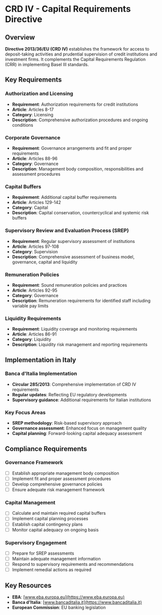 # CRD IV - Capital Requirements Directive

## Overview

**Directive 2013/36/EU (CRD IV)** establishes the framework for access to deposit-taking activities and prudential supervision of credit institutions and investment firms. It complements the Capital Requirements Regulation (CRR) in implementing Basel III standards.

## Key Requirements

### Authorization and Licensing
- **Requirement**: Authorization requirements for credit institutions
- **Article**: Articles 8-17
- **Category**: Licensing
- **Description**: Comprehensive authorization procedures and ongoing conditions

### Corporate Governance
- **Requirement**: Governance arrangements and fit and proper requirements
- **Article**: Articles 88-96
- **Category**: Governance
- **Description**: Management body composition, responsibilities and assessment procedures

### Capital Buffers
- **Requirement**: Additional capital buffer requirements
- **Article**: Articles 129-142
- **Category**: Capital
- **Description**: Capital conservation, countercyclical and systemic risk buffers

### Supervisory Review and Evaluation Process (SREP)
- **Requirement**: Regular supervisory assessment of institutions
- **Article**: Articles 97-108
- **Category**: Supervision
- **Description**: Comprehensive assessment of business model, governance, capital and liquidity

### Remuneration Policies
- **Requirement**: Sound remuneration policies and practices
- **Article**: Articles 92-95
- **Category**: Governance
- **Description**: Remuneration requirements for identified staff including variable pay limits

### Liquidity Requirements
- **Requirement**: Liquidity coverage and monitoring requirements
- **Article**: Articles 86-91
- **Category**: Liquidity
- **Description**: Liquidity risk management and reporting requirements

## Implementation in Italy

### Banca d'Italia Implementation
- **Circular 285/2013**: Comprehensive implementation of CRD IV requirements
- **Regular updates**: Reflecting EU regulatory developments
- **Supervisory guidance**: Additional requirements for Italian institutions

### Key Focus Areas
- **SREP methodology**: Risk-based supervisory approach
- **Governance assessment**: Enhanced focus on management quality
- **Capital planning**: Forward-looking capital adequacy assessment

## Compliance Requirements

### Governance Framework
- [ ] Establish appropriate management body composition
- [ ] Implement fit and proper assessment procedures
- [ ] Develop comprehensive governance policies
- [ ] Ensure adequate risk management framework

### Capital Management
- [ ] Calculate and maintain required capital buffers
- [ ] Implement capital planning processes
- [ ] Establish capital contingency plans
- [ ] Monitor capital adequacy on ongoing basis

### Supervisory Engagement
- [ ] Prepare for SREP assessments
- [ ] Maintain adequate management information
- [ ] Respond to supervisory requirements and recommendations
- [ ] Implement remedial actions as required

## Key Resources

- **EBA**: [www.eba.europa.eu](https://www.eba.europa.eu)
- **Banca d'Italia**: [www.bancaditalia.it](https://www.bancaditalia.it)
- **European Commission**: EU banking legislation